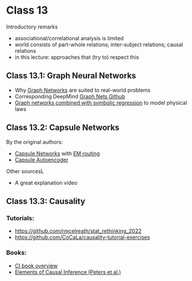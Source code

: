 # Class 13

Introductory remarks
* associational/correlational analysis is limited
* world consists of part-whole relations; inter-subject relations; causal relations
* in this lecture: approaches that (try to) respect this

## Class 13.1: Graph Neural Networks

* Why [Graph Networks](https://arxiv.org/abs/1806.01261) are suited to real-world problems
* Corresponding DeepMind [Graph Nets Github](https://github.com/deepmind/graph_nets)
* [Graph networks combined with symbolic regression](https://proceedings.neurips.cc/paper/2020/hash/c9f2f917078bd2db12f23c3b413d9cba-Abstract.html) to model physical laws

## Class 13.2: Capsule Networks

By the original authors:
* [Capsule Networks](https://proceedings.neurips.cc/paper/2017/hash/2cad8fa47bbef282badbb8de5374b894-Abstract.html) with [EM routing](https://openreview.net/forum?id=HJWLfGWRb)
* [Capsule Autoencoder](http://akosiorek.github.io/ml/2019/06/23/stacked_capsule_autoencoders.html)

Other sourcesL
* A great explanation video

## Class 13.3: Causality

### Tutorials:
* https://github.com/rmcelreath/stat_rethinking_2022
* https://github.com/CoCaLa/causality-tutorial-exercises

### Books:
* [CI book overview](https://github.com/bradyneal/causal-inference-books) 
* [Elements of Causal Inference (Peters et al.)](https://mitpress.mit.edu/books/elements-causal-inference)